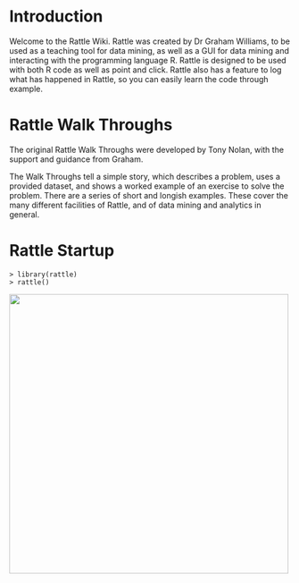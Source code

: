 # Introduction #

Welcome to the Rattle Wiki. Rattle was created by Dr Graham Williams, to be used as a teaching tool for data mining, as well as a GUI for data mining and interacting with the programming language R. Rattle is designed to be used with both R code as well as point and click. Rattle also has a feature to log what has happened in Rattle, so you can easily learn the code through example.

# Rattle Walk Throughs #

The original Rattle Walk Throughs were developed by Tony Nolan, with the support and guidance from Graham.

The Walk Throughs tell a simple story, which describes a problem, uses a provided dataset, and shows a worked example of an exercise to solve the problem. There are a series of short and longish examples. These cover the many different facilities of Rattle, and of data mining and analytics in general.

# Rattle Startup #

```
> library(rattle)
> rattle()
```

<img src='http://rattle.googlecode.com/files/RattleStartup.png' width='500' />